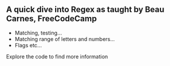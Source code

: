 ## A quick dive into Regex as taught by Beau Carnes, FreeCodeCamp

- Matching, testing...
- Matching range of letters and numbers...
- Flags etc...

Explore the code to find more information